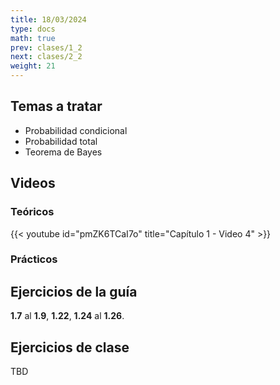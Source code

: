 ```yaml
---
title: 18/03/2024
type: docs
math: true
prev: clases/1_2
next: clases/2_2
weight: 21
---
```


## Temas a tratar

* Probabilidad condicional
* Probabilidad total
* Teorema de Bayes 

## Videos

### Teóricos

{{< youtube id="pmZK6TCaI7o" title="Capítulo 1 - Video 4" >}}

### Prácticos


## Ejercicios de la guía

**1.7** al **1.9**, **1.22**, **1.24** al **1.26**.

## Ejercicios de clase

TBD

